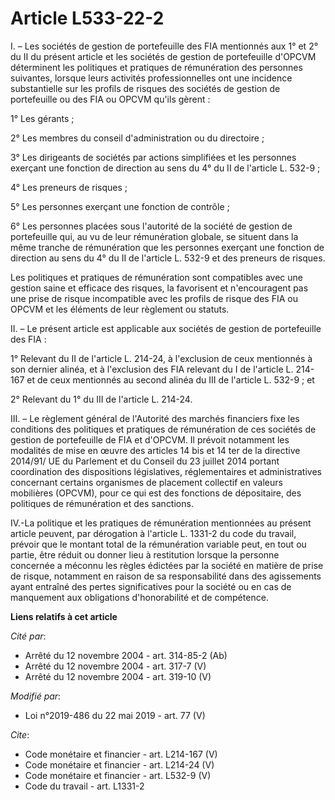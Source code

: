 # Article L533-22-2

I. – Les sociétés de gestion de portefeuille des FIA mentionnés aux 1° et 2° du II du présent article et les sociétés de
gestion de portefeuille d'OPCVM déterminent les politiques et pratiques de rémunération des personnes suivantes, lorsque
leurs activités professionnelles ont une incidence substantielle sur les profils de risques des sociétés de gestion de
portefeuille ou des FIA ou OPCVM qu'ils gèrent : 

1° Les gérants ; 

2° Les membres du conseil d'administration ou du directoire ; 

3° Les dirigeants de sociétés par actions simplifiées et les personnes exerçant une fonction de direction au sens du 4° du II
de l'article L. 532-9 ; 

4° Les preneurs de risques ; 

5° Les personnes exerçant une fonction de contrôle ; 

6° Les personnes placées sous l'autorité de la société de gestion de portefeuille qui, au vu de leur rémunération globale, se
situent dans la même tranche de rémunération que les personnes exerçant une fonction de direction au sens du 4° du II de
l'article L. 532-9 et des preneurs de risques. 

Les politiques et pratiques de rémunération sont compatibles avec une gestion saine et efficace des risques, la favorisent et
n'encouragent pas une prise de risque incompatible avec les profils de risque des FIA ou OPCVM et les éléments de leur
règlement ou statuts. 

II. – Le présent article est applicable aux sociétés de gestion de portefeuille des FIA : 

1° Relevant du II de l'article L. 214-24, à l'exclusion de ceux mentionnés à son dernier alinéa, et à l'exclusion des FIA
relevant du I de l'article L. 214-167 et de ceux mentionnés au second alinéa du III de l'article L. 532-9 ; et 

2° Relevant du 1° du III de l'article L. 214-24. 

III. – Le règlement général de l'Autorité des marchés financiers fixe les conditions des politiques et pratiques de
rémunération de ces sociétés de gestion de portefeuille de FIA et d'OPCVM. Il prévoit notamment les modalités de mise en
œuvre des articles 14 bis et 14 ter de la directive 2014/91/ UE du Parlement et du Conseil du 23 juillet 2014 portant
coordination des dispositions législatives, réglementaires et administratives concernant certains organismes de placement
collectif en valeurs mobilières (OPCVM), pour ce qui est des fonctions de dépositaire, des politiques de rémunération et des
sanctions. 

IV.-La politique et les pratiques de rémunération mentionnées au présent article peuvent, par dérogation à l'article L.
1331-2 du code du travail, prévoir que le montant total de la rémunération variable peut, en tout ou partie, être réduit ou
donner lieu à restitution lorsque la personne concernée a méconnu les règles édictées par la société en matière de prise de
risque, notamment en raison de sa responsabilité dans des agissements ayant entraîné des pertes significatives pour la
société ou en cas de manquement aux obligations d'honorabilité et de compétence.

**Liens relatifs à cet article**

_Cité par_:

  - Arrêté du 12 novembre 2004 - art. 314-85-2 (Ab)
  - Arrêté du 12 novembre 2004 - art. 317-7 (V)
  - Arrêté du 12 novembre 2004 - art. 319-10 (V)

_Modifié par_:

  - Loi n°2019-486 du 22 mai 2019 - art. 77 (V)

_Cite_:

  - Code monétaire et financier - art. L214-167 (V)
  - Code monétaire et financier - art. L214-24 (V)
  - Code monétaire et financier - art. L532-9 (V)
  - Code du travail - art. L1331-2
